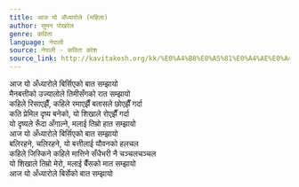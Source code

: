 ```yaml
---
title: आज यो अँध्यारोले (महिला)
author: सुमन पोखरेल
genre: कविता
language: नेपाली
source: नेपाली - कविता कोश
source_link: http://kavitakosh.org/kk/%E0%A4%B8%E0%A5%81%E0%A4%AE%E0%A4%A8_%E0%A4%AA%E0%A5%8B%E0%A4%96%E0%A4%B0%E0%A5%87%E0%A4%B2
---
```


आज यो अँध्यारोले बिर्सिएको बात सम्झायो  
मैनबत्तीको उज्यालोले तिमीसँगको रात सम्झायो  
कहिले रिसाएझैँ, कहिले रमाएझैँ बतासले छोएझैँ गर्दा  
कति प्रेमिल दृष्य बनेको, यो शिखाले रोएझैँ गर्दा  
यो दृष्यले रूँदा अँगाल्ने, मलाई तिम्रो हात सम्झायो  
आज यो अँध्यारोले बिर्सिएको बात सम्झायो  
बलिरहने, चलिरहने, यो बत्तीलाई यौवनको हलचल  
कहिले जिस्किने कहिले मात्तिने सँधैभरी नै चञ्चलचञ्चल  
यो शिखाले तिम्रो मेरो, मलाई बैँसको मात सम्झायो  
आज यो अँध्यारोले बिर्सेको बात सम्झायो
